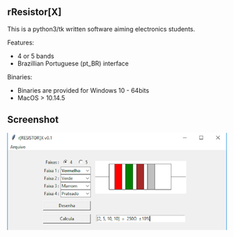 rResistor[X]
------------

This is a python3/tk written software aiming electronics students.

Features:
- 4 or 5 bands
- Brazillian Portuguese (pt_BR) interface 

Binaries:
- Binaries are provided for Windows 10 - 64bits 
- MacOS > 10.14.5

Screenshot
----------
![Main Screen - Windows](images/1.png)



